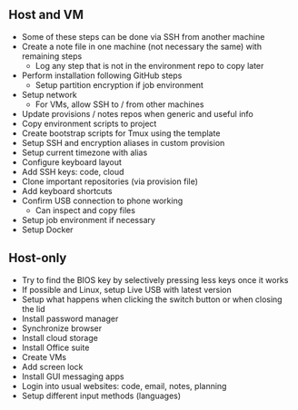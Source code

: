 ## Host and VM

- Some of these steps can be done via SSH from another machine
- Create a note file in one machine (not necessary the same) with remaining steps
    - Log any step that is not in the environment repo to copy later
- Perform installation following GitHub steps
    - Setup partition encryption if job environment
- Setup network
    - For VMs, allow SSH to / from other machines
- Update provisions / notes repos when generic and useful info
- Copy environment scripts to project
- Create bootstrap scripts for Tmux using the template
- Setup SSH and encryption aliases in custom provision
- Setup current timezone with alias
- Configure keyboard layout
- Add SSH keys: code, cloud
- Clone important repositories (via provision file)
- Add keyboard shortcuts
- Confirm USB connection to phone working
    - Can inspect and copy files
- Setup job environment if necessary
- Setup Docker

## Host-only

- Try to find the BIOS key by selectively pressing less keys once it works
- If possible and Linux, setup Live USB with latest version
- Setup what happens when clicking the switch button or when closing the lid
- Install password manager
- Synchronize browser
- Install cloud storage
- Install Office suite
- Create VMs
- Add screen lock
- Install GUI messaging apps
- Login into usual websites: code, email, notes, planning
- Setup different input methods (languages)
